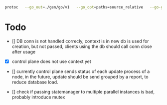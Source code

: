 ```bash
protoc   --go_out=./gen/go/v1   --go_opt=paths=source_relative   --go-grpc_out=./gen/go/v1   --go-grpc_opt=paths=source_relative   -I ./proto   proto/*.proto --experimental_allow_proto3_optional
```

# Todo

- [] DB conn is not handled correcly, context is in new db is used for creation, but not passed, clients using the db should call conn close after usage
- [x] control plane does not use context yet
- [] currently control plane sends status of each update process of a node, in the future, update should be send grouped by a report, to reduce database load. 

- [] check if passing statemanager to multiple parallel instances is bad, probably introduce mutex